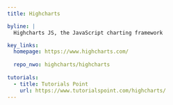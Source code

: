 ```yaml
---
title: Highcharts

byline: |
  Highcharts JS, the JavaScript charting framework

key_links:
  homepage: https://www.highcharts.com/
  
  repo_nwo: highcharts/highcharts
  
tutorials:
  - title: Tutorials Point
    url: https://www.tutorialspoint.com/highcharts/
---
```




